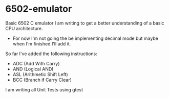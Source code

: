 # 6502-emulator

Basic 6502 C emulator I am writing to get a better understanding of a basic CPU architecture.
- For now I'm not going the be implementing decimal mode but maybe when I'm finished I'll add it.

So far I've added the following instructions:
- ADC (Add With Carry)
- AND (Logical AND)
- ASL (Arithmetic Shift Left)
- BCC (Branch if Carry Clear)

I am writing all Unit Tests using gtest
